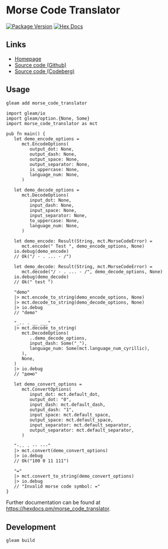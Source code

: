 # Morse Code Translator

[![Package Version](https://img.shields.io/hexpm/v/morse_code_translator)](https://hex.pm/packages/morse_code_translator)
[![Hex Docs](https://img.shields.io/badge/hex-docs-ffaff3)](https://hexdocs.pm/morse_code_translator/)

## Links

* [Homepage](https://salif.github.io/morse-code-translator/)
* [Source code \(Github\)](https://github.com/salif/morse-code-translator)
* [Source code \(Codeberg\)](https://codeberg.org/salif/morse-code-translator)

## Usage

```sh
gleam add morse_code_translator
```

```gleam
import gleam/io
import gleam/option.{None, Some}
import morse_code_translator as mct

pub fn main() {
   let demo_encode_options =
      mct.EncodeOptions(
         output_dot: None,
         output_dash: None,
         output_space: None,
         output_separator: None,
         is_uppercase: None,
         language_num: None,
      )

   let demo_decode_options =
      mct.DecodeOptions(
         input_dot: None,
         input_dash: None,
         input_space: None,
         input_separator: None,
         to_uppercase: None,
         language_num: None,
      )

   let demo_encode: Result(String, mct.MorseCodeError) =
      mct.encode(" Test ", demo_encode_options, None)
   io.debug(demo_encode)
   // Ok("/ - . ... - /")

   let demo_decode: Result(String, mct.MorseCodeError) =
      mct.decode("/ - . ... - /", demo_decode_options, None)
   io.debug(demo_decode)
   // Ok(" test ")

   "demo"
   |> mct.encode_to_string(demo_encode_options, None)
   |> mct.decode_to_string(demo_decode_options, None)
   |> io.debug
   // "demo"

   "_.. . __ ___"
   |> mct.decode_to_string(
      mct.DecodeOptions(
         ..demo_decode_options,
         input_dash: Some("_"),
         language_num: Some(mct.language_num_cyrillic),
      ),
      None,
   )
   |> io.debug
   // "демо"

   let demo_convert_options =
      mct.ConvertOptions(
         input_dot: mct.default_dot,
         output_dot: "0",
         input_dash: mct.default_dash,
         output_dash: "1",
         input_space: mct.default_space,
         output_space: mct.default_space,
         input_separator: mct.default_separator,
         output_separator: mct.default_separator,
      )

   "-.. . -- ---"
   |> mct.convert(demo_convert_options)
   |> io.debug
   // Ok("100 0 11 111")

   "="
   |> mct.convert_to_string(demo_convert_options)
   |> io.debug
   // "Invalid morse code symbol: ="
}
```

Further documentation can be found at <https://hexdocs.pm/morse_code_translator>.

## Development

```sh
gleam build
```
